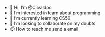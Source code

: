 - 👋 Hi, I’m @Clivaldoo
- 👀 I’m interested in learn about programming 
- 🌱 I’m currently learning CS50
- 💞️ I’m looking to collaborate on my doubts
- 📫 How to reach me send a email

<!---
Clivaldoo/Clivaldoo is a ✨ special ✨ repository because its `README.md` (this file) appears on your GitHub profile.
You can click the Preview link to take a look at your changes.
--->

